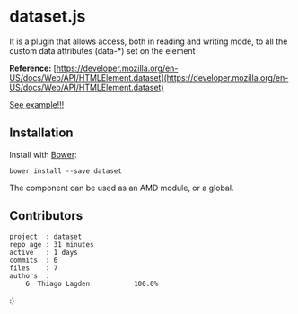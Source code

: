 # dataset.js

It is a plugin that allows access, both in reading and writing mode, to all the custom data attributes (data-*) set on the element

**Reference:** [https://developer.mozilla.org/en-US/docs/Web/API/HTMLElement.dataset](https://developer.mozilla.org/en-US/docs/Web/API/HTMLElement.dataset)

[See example!!!](http://lagden.github.io/dataset)

## Installation

Install with [Bower](http://bower.io):

```
bower install --save dataset
```

The component can be used as an AMD module, or a global.

## Contributors

    project  : dataset
    repo age : 31 minutes
    active   : 1 days
    commits  : 6
    files    : 7
    authors  :
        6  Thiago Lagden           100.0%

:)